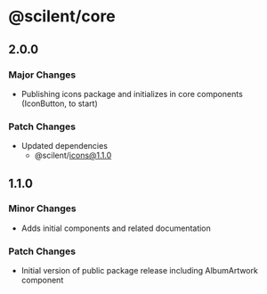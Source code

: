 # @scilent/core

## 2.0.0

### Major Changes

- Publishing icons package and initializes in core components (IconButton, to start)

### Patch Changes

- Updated dependencies
  - @scilent/icons@1.1.0

## 1.1.0

### Minor Changes

- Adds initial components and related documentation

### Patch Changes

- Initial version of public package release including AlbumArtwork component
